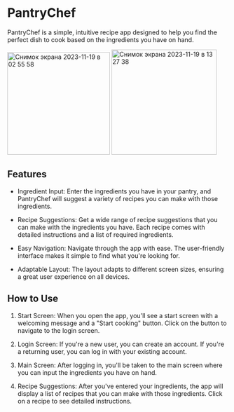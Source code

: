 # PantryChef

PantryChef is a simple, intuitive recipe app designed to help you find the perfect dish to cook based on the ingredients you have on hand.

<img width="234" alt="Снимок экрана 2023-11-19 в 02 55 58" src="https://github.com/georgyia/PantryChef/assets/108485851/0f1e9927-a137-4c3b-81b9-cd6d50026435">
<img width="240" alt="Снимок экрана 2023-11-19 в 13 27 38" src="https://github.com/georgyia/PantryChef/assets/108485851/4bb2613e-8f6c-4bbf-8e3a-0a3cb5769013">

## Features

- Ingredient Input: Enter the ingredients you have in your pantry, and PantryChef will suggest a variety of recipes you can make with those ingredients.

- Recipe Suggestions: Get a wide range of recipe suggestions that you can make with the ingredients you have. Each recipe comes with detailed instructions and a list of required ingredients.

- Easy Navigation: Navigate through the app with ease. The user-friendly interface makes it simple to find what you're looking for.

- Adaptable Layout: The layout adapts to different screen sizes, ensuring a great user experience on all devices.
## How to Use

1. Start Screen: When you open the app, you'll see a start screen with a welcoming message and a "Start cooking" button. Click on the button to navigate to the login screen.

2. Login Screen: If you're a new user, you can create an account. If you're a returning user, you can log in with your existing account.

3. Main Screen: After logging in, you'll be taken to the main screen where you can input the ingredients you have on hand.

4. Recipe Suggestions: After you've entered your ingredients, the app will display a list of recipes that you can make with those ingredients. Click on a recipe to see detailed instructions.
